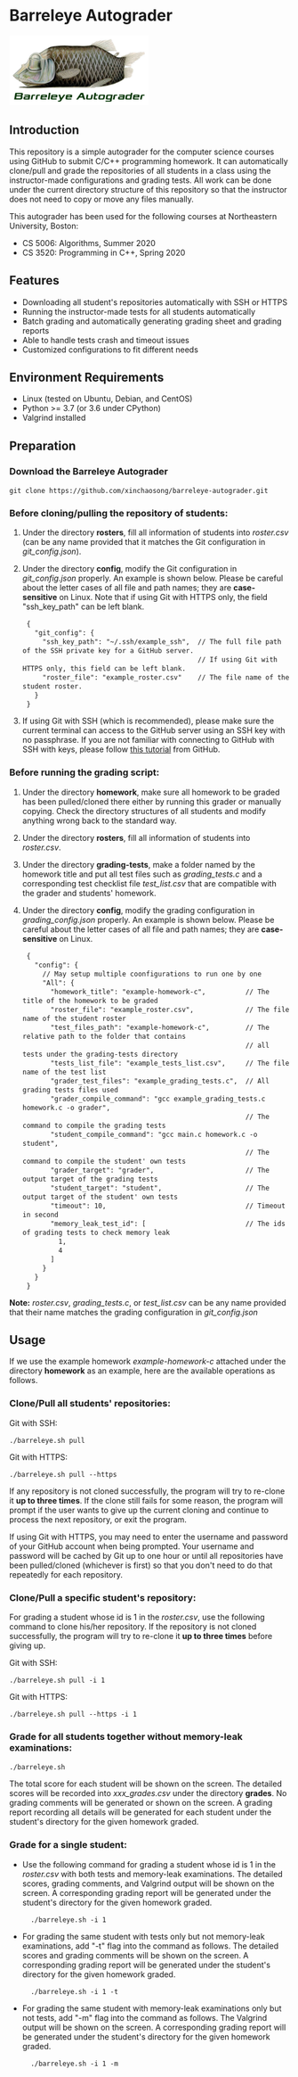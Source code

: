 # Barreleye Autograder

<img src="barreleye-autograder.jpg" width="250px" alt="A barreleye fish">

## Introduction

This repository is a simple autograder for the computer science courses using GitHub to submit C/C++ programming homework. It can automatically clone/pull and grade the repositories of all students in a class using the instructor-made configurations and grading tests. All work can be done under the current directory structure of this repository so that the instructor does not need to copy or move any files manually.

This autograder has been used for the following courses at Northeastern University, Boston:

- CS 5006: Algorithms, Summer 2020
- CS 3520: Programming in C++, Spring 2020

## Features

- Downloading all student's repositories automatically with SSH or HTTPS
- Running the instructor-made tests for all students automatically
- Batch grading and automatically generating grading sheet and grading reports
- Able to handle tests crash and timeout issues
- Customized configurations to fit different needs
 
## Environment Requirements

- Linux (tested on Ubuntu, Debian, and CentOS)
- Python >= 3.7 (or 3.6 under CPython)
- Valgrind installed

## Preparation

### Download the Barreleye Autograder

	git clone https://github.com/xinchaosong/barreleye-autograder.git

### Before cloning/pulling the repository of students:

1. Under the directory **rosters**, fill all information of students into *roster.csv* (can be any name provided that it matches the Git configuration in *git\_config.json*).

2. Under the directory **config**, modify the Git configuration in *git\_config.json* properly. An example is shown below. Please be careful about the letter cases of all file and path names; they are **case-sensitive** on Linux. Note that if using Git with HTTPS only, the field "ssh_key_path" can be left blank.

	    {
	      "git_config": {
	        "ssh_key_path": "~/.ssh/example_ssh",  // The full file path of the SSH private key for a GitHub server. 
		                                           // If using Git with HTTPS only, this field can be left blank.
	        "roster_file": "example_roster.csv"    // The file name of the student roster.
	      }
	    }

3. If using Git with SSH (which is recommended), please make sure the current terminal can access to the GitHub server using an SSH key with no passphrase. If you are not familiar with connecting to GitHub with SSH with keys, please follow [this tutorial](https://help.github.com/en/github/authenticating-to-github/connecting-to-github-with-ssh) from GitHub.

### Before running the grading script:

1. Under the directory **homework**, make sure all homework to be graded has been pulled/cloned there either by running this grader or manually copying. Check the directory structures of all students and modify anything wrong back to the standard way.

2. Under the directory **rosters**, fill all information of students into *roster.csv*.

3. Under the directory **grading-tests**, make a folder named by the homework title and put all test files such as *grading\_tests.c* and a corresponding test checklist file *test\_list.csv* that are compatible with the grader and students' homework.

4. Under the directory **config**, modify the grading configuration in *grading\_config.json* properly. An example is shown below. Please be careful about the letter cases of all file and path names; they are **case-sensitive** on Linux.

		{
	      "config": {
	        // May setup multiple coonfigurations to run one by one
	        "All": {
	          "homework_title": "example-homework-c",          // The title of the homework to be graded
	          "roster_file": "example_roster.csv",             // The file name of the student roster
              "test_files_path": "example-homework-c",         // The relative path to the folder that contains
                                                               // all tests under the grading-tests directory
	          "tests_list_file": "example_tests_list.csv",     // The file name of the test list
	          "grader_test_files": "example_grading_tests.c",  // All grading tests files used
	          "grader_compile_command": "gcc example_grading_tests.c homework.c -o grader",  
	                                                           // The command to compile the grading tests
	          "student_compile_command": "gcc main.c homework.c -o student",     
	                                                           // The command to compile the student' own tests
	          "grader_target": "grader",                       // The output target of the grading tests
	          "student_target": "student",                     // The output target of the student' own tests
	          "timeout": 10,                                   // Timeout in second
	          "memory_leak_test_id": [                         // The ids of grading tests to check memory leak
	            1,
	            4
	          ]
	        }
	      }
	    }

**Note:** *roster.csv*, *grading\_tests.c*, or *test\_list.csv* can be any name provided that their name matches the grading configuration in *git\_config.json*

## Usage

If we use the example homework *example-homework-c* attached under the directory **homework** as an example, here are the available operations as follows.

### Clone/Pull all students' repositories:

Git with SSH:

    ./barreleye.sh pull
    
Git with HTTPS:

    ./barreleye.sh pull --https
        
If any repository is not cloned successfully, the program will try to re-clone it **up to three times**. If the clone still fails for some reason, the program will prompt if the user wants to give up the current cloning and continue to process the next repository, or exit the program.

If using Git with HTTPS, you may need to enter the username and password of your GitHub account when being prompted. Your username and password will be cached by Git up to one hour or until all repositories have been pulled/cloned (whichever is first) so that you don't need to do that repeatedly for each repository.

### Clone/Pull a specific student's repository:

For grading a student whose id is 1 in the *roster.csv*, use the following command to clone his/her repository. If the repository is not cloned successfully, the program will try to re-clone it **up to three times** before giving up.

Git with SSH:

    ./barreleye.sh pull -i 1
    
Git with HTTPS:

    ./barreleye.sh pull --https -i 1

### Grade for all students together without memory-leak examinations:

    ./barreleye.sh

The total score for each student will be shown on the screen. The detailed scores will be recorded into *xxx\_grades.csv* under the directory **grades**. No grading comments will be generated or shown on the screen. A grading report recording all details will be generated for each student under the student's directory for the given homework graded.

### Grade for a single student:

- Use the following command for grading a student whose id is 1 in the *roster.csv* with both tests and memory-leak examinations. The detailed scores, grading comments, and Valgrind output will be shown on the screen. A corresponding grading report will be generated under the student's directory for the given homework graded.

    	./barreleye.sh -i 1

- For grading the same student with tests only but not memory-leak examinations, add "-t" flag into the command as follows. The detailed scores and grading comments will be shown on the screen. A corresponding grading report will be generated under the student's directory for the given homework graded.

    	./barreleye.sh -i 1 -t

- For grading the same student with memory-leak examinations only but not tests, add "-m" flag into the command as follows. The Valgrind output will be shown on the screen. A corresponding grading report will be generated under the student's directory for the given homework graded.

    	./barreleye.sh -i 1 -m
